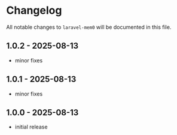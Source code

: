 # Changelog

All notable changes to `laravel-mem0` will be documented in this file.

## 1.0.2 - 2025-08-13

- minor fixes

## 1.0.1 - 2025-08-13

- minor fixes

## 1.0.0 - 2025-08-13

- initial release
